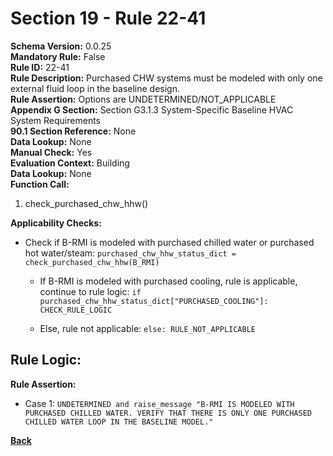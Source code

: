 # Section 19 - Rule 22-41    
**Schema Version:** 0.0.25   
**Mandatory Rule:** False    
**Rule ID:** 22-41      
**Rule Description:** Purchased CHW systems must be modeled with only one external fluid loop in the baseline design.       
**Rule Assertion:** Options are UNDETERMINED/NOT_APPLICABLE     
**Appendix G Section:** Section G3.1.3 System-Specific Baseline HVAC System Requirements      
**90.1 Section Reference:** None  
**Data Lookup:** None  
**Manual Check:** Yes  
**Evaluation Context:** Building  
**Data Lookup:** None  
**Function Call:** 

1. check_purchased_chw_hhw()


**Applicability Checks:**

- Check if B-RMI is modeled with purchased chilled water or purchased hot water/steam: `purchased_chw_hhw_status_dict = check_purchased_chw_hhw(B_RMI)`

  - If B-RMI is modeled with purchased cooling, rule is applicable, continue to rule logic: `if purchased_chw_hhw_status_dict["PURCHASED_COOLING"]: CHECK_RULE_LOGIC`

  - Else, rule not applicable: `else: RULE_NOT_APPLICABLE`

## Rule Logic:  


**Rule Assertion:**

- Case 1:  `UNDETERMINED and raise_message "B-RMI IS MODELED WITH PURCHASED CHILLED WATER. VERIFY THAT THERE IS ONLY ONE PURCHASED CHILLED WATER LOOP IN THE BASELINE MODEL."`

**[Back](../_toc.md)**
